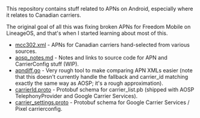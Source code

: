 This repository contains stuff related to APNs on Android, especially where it relates to Canadian carriers.

The original goal of all this was fixing broken APNs for Freedom Mobile on LineageOS, and that's when I started learning about most of this.

- [mcc302.xml](./mcc302.xml) - APNs for Canadian carriers hand-selected from various sources.
- [aosp_notes.md](./aosp_notes.md) - Notes and links to source code for APN and CarrierConfig stuff (WIP).
- [apndiff.go](./experiments/cmp/apndiff.go) - Very rough tool to make comparing APN XMLs easier (note that this doesn't currently handle the fallback and carrier_id matching exactly the same way as AOSP; it's a rough approximation).
- [carrierId.proto](./android14-qpr3-release/carrierId.proto) - Protobuf schema for carrier_list.pb (shipped with AOSP TelephonyProvider and Google Carrier Services).
- [carrier_settings.proto](./android14-qpr3-release/carrier_settings.proto) - Protobuf schema for Google Carrier Services / Pixel carrierconfig.
